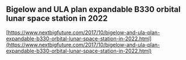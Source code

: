 ## Bigelow and ULA plan expandable B330 orbital lunar space station in 2022
  
  [https://www.nextbigfuture.com/2017/10/bigelow-and-ula-plan-expandable-b330-orbital-lunar-space-station-in-2022.html](https://www.nextbigfuture.com/2017/10/bigelow-and-ula-plan-expandable-b330-orbital-lunar-space-station-in-2022.html)